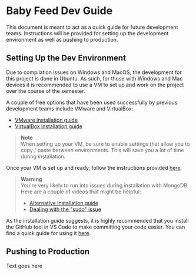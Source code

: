 # Baby Feed Dev Guide
This document is meant to act as a quick guide for future development teams. 
Instructions will be provided for setting up the development environment as well as pushing to production.

## Setting Up the Dev Environment
Due to compilation issues on Windows and MacOS, the development for this project is done in Ubuntu. 
As such, for those with Windows and Mac devices it is recommended to use a VM to set up and work on the project over the course of the semester.

A couple of free options that have been used successfully by previous development teams include VMware and VirtualBox:

- [VMware installation guide](https://www.makeuseof.com/install-ubuntu-on-vmware-workstation/)
- [VirtualBox installation guide](https://ubuntu.com/tutorials/how-to-run-ubuntu-desktop-on-a-virtual-machine-using-virtualbox#1-overview)

> **Note**  
> When setting up your VM, be sure to enable settings that allow you to copy / paste between environments. This will save you a lot of time during installation.

Once your VM is set up and ready, follow the instructions provided [here](https://github.com/FIUPanther-JMolto98/BabyFeed-v10.0).

> **Warning**  
> You're very likely to run into issues during installation with MongoDB. Here are a couple of videos that might be helpful:
> - [Alternative installation guide](https://www.youtube.com/watch?v=JTvGImRESzg)
> - [Dealing with the "sudo" issue](https://www.youtube.com/watch?v=jZGHtuxpaP4)

As the installation guide suggests, it is highly recommended that you install the GitHub tool in VS Code to make committing your code easier.
You can find a quick guide for using it [here](https://www.youtube.com/watch?v=i_23KUAEtUM).




## Pushing to Production
Text goes here
